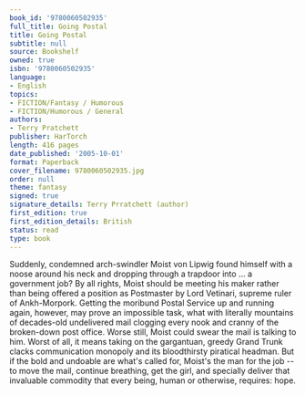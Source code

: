 ```yaml
---
book_id: '9780060502935'
full_title: Going Postal
title: Going Postal
subtitle: null
source: Bookshelf
owned: true
isbn: '9780060502935'
language:
- English
topics:
- FICTION/Fantasy / Humorous
- FICTION/Humorous / General
authors:
- Terry Pratchett
publisher: HarTorch
length: 416 pages
date_published: '2005-10-01'
format: Paperback
cover_filename: 9780060502935.jpg
order: null
theme: fantasy
signed: true
signature_details: Terry Prratchett (author)
first_edition: true
first_edition_details: British
status: read
type: book
---
```

Suddenly, condemned arch-swindler Moist von Lipwig found himself with a noose around his neck and dropping through a trapdoor into ... a government job?
By all rights, Moist should be meeting his maker rather than being offered a position as Postmaster by Lord Vetinari, supreme ruler of Ankh-Morpork. Getting the moribund Postal Service up and running again, however, may prove an impossible task, what with literally mountains of decades-old undelivered mail clogging every nook and cranny of the broken-down post office. Worse still, Moist could swear the mail is talking to him. Worst of all, it means taking on the gargantuan, greedy Grand Trunk clacks communication monopoly and its bloodthirsty piratical headman. But if the bold and undoable are what's called for, Moist's the man for the job -- to move the mail, continue breathing, get the girl, and specially deliver that invaluable commodity that every being, human or otherwise, requires: hope.
